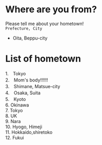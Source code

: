 # Where are you from?
Please tell me about your hometown!  
```Prefecture, City```  
- Oita, Beppu-city

# List of hometown
1.　Tokyo  
2.　Mom's body!!!!!!  
3.　Shimane, Matsue-city  
4.　Osaka, Suita  
5.　Kyoto  
6.  Okinawa  
7.  Tokyo  
8.  UK  
9.  Nara  
10.  Hyogo, Himeji  
11.  Hokkaido,shiretoko  
12. Fukui  

